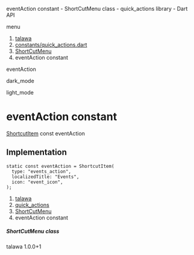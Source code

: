 




eventAction constant - ShortCutMenu class - quick\_actions library - Dart API







menu

1. [talawa](../../index.html)
2. [constants/quick\_actions.dart](../../constants_quick_actions/constants_quick_actions-library.html)
3. [ShortCutMenu](../../constants_quick_actions/ShortCutMenu-class.html)
4. eventAction constant

eventAction


dark\_mode

light\_mode




# eventAction constant


[ShortcutItem](https://pub.dev/documentation/quick_actions_platform_interface/1.0.6/quick_actions_platform_interface/ShortcutItem-class.html)
const eventAction

## Implementation

```
static const eventAction = ShortcutItem(
  type: "events_action",
  localizedTitle: "Events",
  icon: "event_icon",
);
```

 


1. [talawa](../../index.html)
2. [quick\_actions](../../constants_quick_actions/constants_quick_actions-library.html)
3. [ShortCutMenu](../../constants_quick_actions/ShortCutMenu-class.html)
4. eventAction constant

##### ShortCutMenu class





talawa
1.0.0+1






